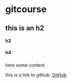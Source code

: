 # gitcourse
## this is an h2

#### h3

##### h4

here some content

this is a link to github: [GitHub](http://github.com)
